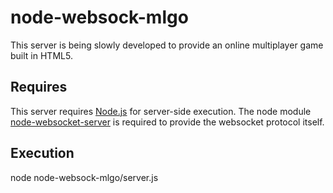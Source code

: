 # node-websock-mlgo #

This server is being slowly developed to provide an online multiplayer game built in HTML5.

## Requires ##

This server requires [Node.js](http://github.com/ry/node) for server-side execution.  The node module [node-websocket-server](http://github.com/miksago/node-websocket-server) is required to provide the websocket protocol itself.

## Execution ##

node node-websock-mlgo/server.js


